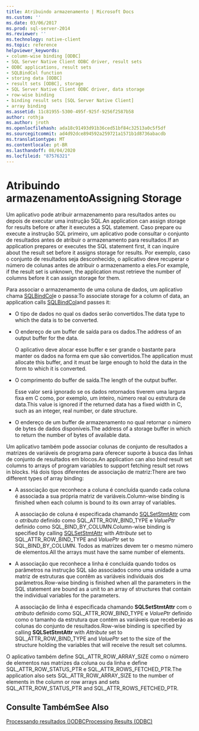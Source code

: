 ```yaml
---
title: Atribuindo armazenamento | Microsoft Docs
ms.custom: ''
ms.date: 03/06/2017
ms.prod: sql-server-2014
ms.reviewer: ''
ms.technology: native-client
ms.topic: reference
helpviewer_keywords:
- column-wise binding [ODBC]
- SQL Server Native Client ODBC driver, result sets
- ODBC applications, result sets
- SQLBindCol function
- storing data [ODBC]
- result sets [ODBC], storage
- SQL Server Native Client ODBC driver, data storage
- row-wise binding
- binding result sets [SQL Server Native Client]
- array binding
ms.assetid: 11c81955-5300-495f-925f-9256f2587b58
author: rothja
ms.author: jroth
ms.openlocfilehash: ada18c91493d91b36ced51bf84c32513a0c5f5df
ms.sourcegitcommit: ad4d92dce894592a259721a1571b1d8736abacdb
ms.translationtype: MT
ms.contentlocale: pt-BR
ms.lasthandoff: 08/04/2020
ms.locfileid: "87576321"
---
```

# <a name="assigning-storage"></a><span data-ttu-id="b969d-102">Atribuindo armazenamento</span><span class="sxs-lookup"><span data-stu-id="b969d-102">Assigning Storage</span></span>
  <span data-ttu-id="b969d-103">Um aplicativo pode atribuir armazenamento para resultados antes ou depois de executar uma instrução SQL.</span><span class="sxs-lookup"><span data-stu-id="b969d-103">An application can assign storage for results before or after it executes a SQL statement.</span></span> <span data-ttu-id="b969d-104">Caso prepare ou execute a instrução SQL primeiro, um aplicativo pode consultar o conjunto de resultados antes de atribuir o armazenamento para resultados.</span><span class="sxs-lookup"><span data-stu-id="b969d-104">If an application prepares or executes the SQL statement first, it can inquire about the result set before it assigns storage for results.</span></span> <span data-ttu-id="b969d-105">Por exemplo, caso o conjunto de resultados seja desconhecido, o aplicativo deve recuperar o número de colunas antes de atribuir o armazenamento a eles.</span><span class="sxs-lookup"><span data-stu-id="b969d-105">For example, if the result set is unknown, the application must retrieve the number of columns before it can assign storage for them.</span></span>  
  
 <span data-ttu-id="b969d-106">Para associar o armazenamento de uma coluna de dados, um aplicativo chama [SQLBindCol](../native-client-odbc-api/sqlbindcol.md)e o passa:</span><span class="sxs-lookup"><span data-stu-id="b969d-106">To associate storage for a column of data, an application calls [SQLBindCol](../native-client-odbc-api/sqlbindcol.md)and passes it:</span></span>  
  
-   <span data-ttu-id="b969d-107">O tipo de dados no qual os dados serão convertidos.</span><span class="sxs-lookup"><span data-stu-id="b969d-107">The data type to which the data is to be converted.</span></span>  
  
-   <span data-ttu-id="b969d-108">O endereço de um buffer de saída para os dados.</span><span class="sxs-lookup"><span data-stu-id="b969d-108">The address of an output buffer for the data.</span></span>  
  
     <span data-ttu-id="b969d-109">O aplicativo deve alocar esse buffer e ser grande o bastante para manter os dados na forma em que são convertidos.</span><span class="sxs-lookup"><span data-stu-id="b969d-109">The application must allocate this buffer, and it must be large enough to hold the data in the form to which it is converted.</span></span>  
  
-   <span data-ttu-id="b969d-110">O comprimento do buffer de saída.</span><span class="sxs-lookup"><span data-stu-id="b969d-110">The length of the output buffer.</span></span>  
  
     <span data-ttu-id="b969d-111">Esse valor será ignorado se os dados retornados tiverem uma largura fixa em C como, por exemplo, um inteiro, número real ou estrutura de data.</span><span class="sxs-lookup"><span data-stu-id="b969d-111">This value is ignored if the returned data has a fixed width in C, such as an integer, real number, or date structure.</span></span>  
  
-   <span data-ttu-id="b969d-112">O endereço de um buffer de armazenamento no qual retornar o número de bytes de dados disponíveis.</span><span class="sxs-lookup"><span data-stu-id="b969d-112">The address of a storage buffer in which to return the number of bytes of available data.</span></span>  
  
 <span data-ttu-id="b969d-113">Um aplicativo também pode associar colunas de conjunto de resultados a matrizes de variáveis de programa para oferecer suporte à busca das linhas de conjunto de resultados em blocos.</span><span class="sxs-lookup"><span data-stu-id="b969d-113">An application can also bind result set columns to arrays of program variables to support fetching result set rows in blocks.</span></span> <span data-ttu-id="b969d-114">Há dois tipos diferentes de associação de matriz:</span><span class="sxs-lookup"><span data-stu-id="b969d-114">There are two different types of array binding:</span></span>  
  
-   <span data-ttu-id="b969d-115">A associação que reconhece a coluna é concluída quando cada coluna é associada a sua própria matriz de variáveis.</span><span class="sxs-lookup"><span data-stu-id="b969d-115">Column-wise binding is finished when each column is bound to its own array of variables.</span></span>  
  
     <span data-ttu-id="b969d-116">A associação de coluna é especificada chamando [SQLSetStmtAttr](../native-client-odbc-api/sqlsetstmtattr.md) com o *atributo* definido como SQL_ATTR_ROW_BIND_TYPE e *ValuePtr* definido como SQL_BIND_BY_COLUMN.</span><span class="sxs-lookup"><span data-stu-id="b969d-116">Column-wise binding is specified by calling [SQLSetStmtAttr](../native-client-odbc-api/sqlsetstmtattr.md) with *Attribute* set to SQL_ATTR_ROW_BIND_TYPE and *ValuePtr* set to SQL_BIND_BY_COLUMN.</span></span> <span data-ttu-id="b969d-117">Todos as matrizes devem ter o mesmo número de elementos.</span><span class="sxs-lookup"><span data-stu-id="b969d-117">All the arrays must have the same number of elements.</span></span>  
  
-   <span data-ttu-id="b969d-118">A associação que reconhece a linha é concluída quando todos os parâmetros na instrução SQL são associados como uma unidade a uma matriz de estruturas que contêm as variáveis individuais dos parâmetros.</span><span class="sxs-lookup"><span data-stu-id="b969d-118">Row-wise binding is finished when all the parameters in the SQL statement are bound as a unit to an array of structures that contain the individual variables for the parameters.</span></span>  
  
     <span data-ttu-id="b969d-119">A associação de linha é especificada chamando **SQLSetStmtAttr** com o *atributo* definido como SQL_ATTR_ROW_BIND_TYPE e *ValuePtr* definido como o tamanho da estrutura que contém as variáveis que receberão as colunas do conjunto de resultados.</span><span class="sxs-lookup"><span data-stu-id="b969d-119">Row-wise binding is specified by calling **SQLSetStmtAttr** with *Attribute* set to SQL_ATTR_ROW_BIND_TYPE and *ValuePtr* set to the size of the structure holding the variables that will receive the result set columns.</span></span>  
  
 <span data-ttu-id="b969d-120">O aplicativo também define SQL_ATTR_ROW_ARRAY_SIZE como o número de elementos nas matrizes da coluna ou da linha e define SQL_ATTR_ROW_STATUS_PTR e SQL_ATTR_ROWS_FETCHED_PTR.</span><span class="sxs-lookup"><span data-stu-id="b969d-120">The application also sets SQL_ATTR_ROW_ARRAY_SIZE to the number of elements in the column or row arrays and sets SQL_ATTR_ROW_STATUS_PTR and SQL_ATTR_ROWS_FETCHED_PTR.</span></span>  
  
## <a name="see-also"></a><span data-ttu-id="b969d-121">Consulte Também</span><span class="sxs-lookup"><span data-stu-id="b969d-121">See Also</span></span>  
 [<span data-ttu-id="b969d-122">Processando resultados &#40;&#41;ODBC</span><span class="sxs-lookup"><span data-stu-id="b969d-122">Processing Results &#40;ODBC&#41;</span></span>](processing-results-odbc.md)  
  
  
